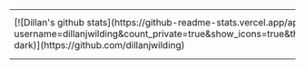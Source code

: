 <table width="100%">
  <tr>
    <td>
      [![Dillan's github stats](https://github-readme-stats.vercel.app/api?username=dillanjwilding&count_private=true&show_icons=true&theme=solarized-dark)](https://github.com/dillanjwilding)
    </td>
    <td>
      [![Top Langs](https://github-readme-stats.vercel.app/api/top-langs/?username=dillanjwilding&layout=compact&theme=gruvbox)](https://github.com/dillanjwilding)
    </td>
  </tr>
</table>

<!--
**dillanjwilding/dillanjwilding** is a ✨ _special_ ✨ repository because its `README.md` (this file) appears on your GitHub profile.

Here are some ideas to get you started:

- 🔭 I’m currently working on ...
- 🌱 I’m currently learning ...
- 👯 I’m looking to collaborate on ...
- 🤔 I’m looking for help with ...
- 💬 Ask me about ...
- 📫 How to reach me: ...
- 😄 Pronouns: ...
- ⚡ Fun fact: ...
-->

